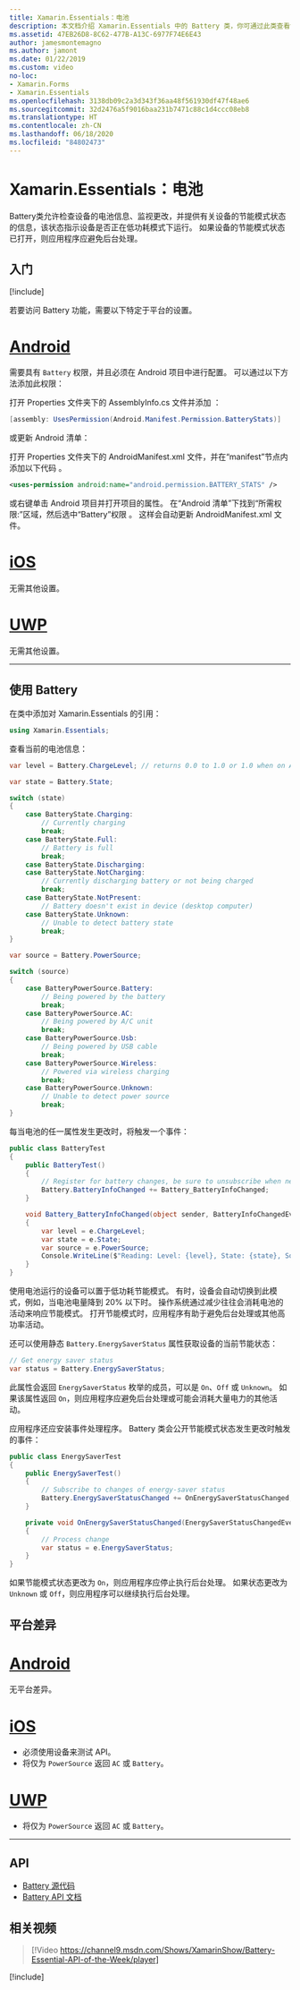 ```yaml
---
title: Xamarin.Essentials：电池
description: 本文档介绍 Xamarin.Essentials 中的 Battery 类，你可通过此类查看设备的电池信息并监视更改。
ms.assetid: 47EB26D8-8C62-477B-A13C-6977F74E6E43
author: jamesmontemagno
ms.author: jamont
ms.date: 01/22/2019
ms.custom: video
no-loc:
- Xamarin.Forms
- Xamarin.Essentials
ms.openlocfilehash: 3138db09c2a3d343f36aa48f561930df47f48ae6
ms.sourcegitcommit: 32d2476a5f9016baa231b7471c88c1d4ccc08eb8
ms.translationtype: HT
ms.contentlocale: zh-CN
ms.lasthandoff: 06/18/2020
ms.locfileid: "84802473"
---
```

# <a name="xamarinessentials-battery"></a>Xamarin.Essentials：电池

Battery类允许检查设备的电池信息、监视更改，并提供有关设备的节能模式状态的信息，该状态指示设备是否正在低功耗模式下运行。 如果设备的节能模式状态已打开，则应用程序应避免后台处理。

## <a name="get-started"></a>入门

[!include[](~/essentials/includes/get-started.md)]

若要访问 Battery 功能，需要以下特定于平台的设置。

# <a name="android"></a>[Android](#tab/android)

需要具有 `Battery` 权限，并且必须在 Android 项目中进行配置。 可以通过以下方法添加此权限：

打开 Properties 文件夹下的 AssemblyInfo.cs 文件并添加 ：

```csharp
[assembly: UsesPermission(Android.Manifest.Permission.BatteryStats)]
```

或更新 Android 清单：

打开 Properties 文件夹下的 AndroidManifest.xml 文件，并在“manifest”节点内添加以下代码  。

```xml
<uses-permission android:name="android.permission.BATTERY_STATS" />
```

或右键单击 Android 项目并打开项目的属性。 在“Android 清单”下找到“所需权限:”区域，然后选中“Battery”权限  。 这样会自动更新 AndroidManifest.xml 文件。

# <a name="ios"></a>[iOS](#tab/ios)

无需其他设置。

# <a name="uwp"></a>[UWP](#tab/uwp)

无需其他设置。

-----

## <a name="using-battery"></a>使用 Battery

在类中添加对 Xamarin.Essentials 的引用：

```csharp
using Xamarin.Essentials;
```

查看当前的电池信息：

```csharp
var level = Battery.ChargeLevel; // returns 0.0 to 1.0 or 1.0 when on AC or no battery.

var state = Battery.State;

switch (state)
{
    case BatteryState.Charging:
        // Currently charging
        break;
    case BatteryState.Full:
        // Battery is full
        break;
    case BatteryState.Discharging:
    case BatteryState.NotCharging:
        // Currently discharging battery or not being charged
        break;
    case BatteryState.NotPresent:
        // Battery doesn't exist in device (desktop computer)
    case BatteryState.Unknown:
        // Unable to detect battery state
        break;
}

var source = Battery.PowerSource;

switch (source)
{
    case BatteryPowerSource.Battery:
        // Being powered by the battery
        break;
    case BatteryPowerSource.AC:
        // Being powered by A/C unit
        break;
    case BatteryPowerSource.Usb:
        // Being powered by USB cable
        break;
    case BatteryPowerSource.Wireless:
        // Powered via wireless charging
        break;
    case BatteryPowerSource.Unknown:
        // Unable to detect power source
        break;
}
```

每当电池的任一属性发生更改时，将触发一个事件：

```csharp
public class BatteryTest
{
    public BatteryTest()
    {
        // Register for battery changes, be sure to unsubscribe when needed
        Battery.BatteryInfoChanged += Battery_BatteryInfoChanged;
    }

    void Battery_BatteryInfoChanged(object sender, BatteryInfoChangedEventArgs   e)
    {
        var level = e.ChargeLevel;
        var state = e.State;
        var source = e.PowerSource;
        Console.WriteLine($"Reading: Level: {level}, State: {state}, Source: {source}");
    }
}
```

使用电池运行的设备可以置于低功耗节能模式。 有时，设备会自动切换到此模式，例如，当电池电量降到 20% 以下时。 操作系统通过减少往往会消耗电池的活动来响应节能模式。 打开节能模式时，应用程序有助于避免后台处理或其他高功率活动。

还可以使用静态 `Battery.EnergySaverStatus` 属性获取设备的当前节能状态：

```csharp
// Get energy saver status
var status = Battery.EnergySaverStatus;
```

此属性会返回 `EnergySaverStatus` 枚举的成员，可以是 `On`、`Off` 或 `Unknown`。 如果该属性返回 `On`，则应用程序应避免后台处理或可能会消耗大量电力的其他活动。

应用程序还应安装事件处理程序。 Battery 类会公开节能模式状态发生更改时触发的事件：

```csharp
public class EnergySaverTest
{
    public EnergySaverTest()
    {
        // Subscribe to changes of energy-saver status
        Battery.EnergySaverStatusChanged += OnEnergySaverStatusChanged;
    }

    private void OnEnergySaverStatusChanged(EnergySaverStatusChangedEventArgs e)
    {
        // Process change
        var status = e.EnergySaverStatus;
    }
}
```

如果节能模式状态更改为 `On`，则应用程序应停止执行后台处理。 如果状态更改为 `Unknown` 或 `Off`，则应用程序可以继续执行后台处理。

## <a name="platform-differences"></a>平台差异

# <a name="android"></a>[Android](#tab/android)

无平台差异。

# <a name="ios"></a>[iOS](#tab/ios)

- 必须使用设备来测试 API。
- 将仅为 `PowerSource` 返回 `AC` 或 `Battery`。

# <a name="uwp"></a>[UWP](#tab/uwp)

- 将仅为 `PowerSource` 返回 `AC` 或 `Battery`。

-----

## <a name="api"></a>API

- [Battery 源代码](https://github.com/xamarin/Essentials/tree/main/Xamarin.Essentials/Battery)
- [Battery API 文档](xref:Xamarin.Essentials.Battery)

## <a name="related-video"></a>相关视频

> [!Video https://channel9.msdn.com/Shows/XamarinShow/Battery-Essential-API-of-the-Week/player]

[!include[](~/essentials/includes/xamarin-show-essentials.md)]
